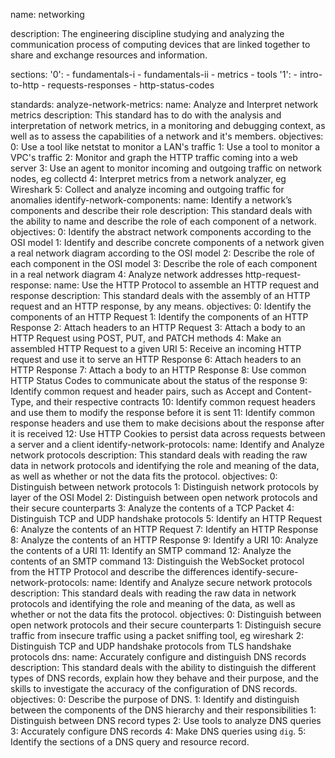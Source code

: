 name: networking

description: The engineering discipline studying and analyzing the communication process of computing devices that are linked together to share and exchange resources and information.

sections:
  '0':
    - fundamentals-i
    - fundamentals-ii
    - metrics
    - tools
  '1':
    - intro-to-http
    - requests-responses
    - http-status-codes

standards:
  analyze-network-metrics:
    name: Analyze and Interpret network metrics
    description: This standard has to do with the analysis and interpretation of network metrics, in a monitoring and debugging context, as well as to assess the capabilities of a network and it's members.
    objectives:
      0: Use a tool like netstat to monitor a LAN's traffic
      1: Use a tool to monitor a VPC's traffic
      2: Monitor and graph the HTTP traffic coming into a web server
      3: Use an agent to monitor incoming and outgoing traffic on network nodes, eg collectd
      4: Interpret metrics from a network analyzer, eg Wireshark
      5: Collect and analyze incoming and outgoing traffic for anomalies
  identify-network-components:
    name: Identify a network’s components and describe their role
    description: This standard deals with the ability to name and describe the role of each component of a network.
    objectives:
      0: Identify the abstract network components according to the OSI model
      1: Identify and describe concrete components of a network given a real network diagram according to the OSI model
      2: Describe the role of each component in the OSI model
      3: Describe the role of each component in a real network diagram
      4: Analyze network addresses
  http-request-response:
    name: Use the HTTP Protocol to assemble an HTTP request and response
    description: This standard deals with the assembly of an HTTP request and an HTTP response, by any means.
    objectives:
      0: Identify the components of an HTTP Request
      1: Identify the components of an HTTP Response
      2: Attach headers to an HTTP Request
      3: Attach a body to an HTTP Request using POST, PUT, and PATCH methods
      4: Make an assembled HTTP Request to a given URI
      5: Receive an incoming HTTP request and use it to serve an HTTP Response
      6: Attach headers to an HTTP Response
      7: Attach a body to an HTTP Response
      8: Use common HTTP Status Codes to communicate about the status of the response
      9: Identify common request and header pairs, such as Accept and Content-Type, and their respective contracts
      10: Identify common request headers and use them to modify the response before it is sent
      11: Identify common response headers and use them to make decisions about the response after it is received
      12: Use HTTP Cookies to persist data across requests between a server and a client
  identify-network-protocols:
    name: Identify and Analyze network protocols
    description: This standard deals with reading the raw data in network protocols and identifying the role and meaning of the data, as well as whether or not the data fits the protocol.
    objectives:
      0: Distinguish between network protocols
      1: Distinguish network protocols by layer of the OSI Model
      2: Distinguish between open network protocols and their secure counterparts
      3: Analyze the contents of a TCP Packet
      4: Distinguish TCP and UDP handshake protocols
      5: Identify an HTTP Request
      6: Analyze the contents of an HTTP Request
      7: Identify an HTTP Response
      8: Analyze the contents of an HTTP Response
      9: Identify a URI
      10: Analyze the contents of a URI
      11: Identify an SMTP command
      12: Analyze the contents of an SMTP command
      13: Distinguish the WebSocket protocol from the HTTP Protocol and describe the differences
  identify-secure-network-protocols:
    name: Identify and Analyze secure network protocols
    description: This standard deals with reading the raw data in network protocols and identifying the role and meaning of the data, as well as whether or not the data fits the protocol.
    objectives:
      0: Distinguish between open network protocols and their secure counterparts
      1: Distinguish secure traffic from insecure traffic using a packet sniffing tool, eg wireshark
      2: Distinguish TCP and UDP handshake protocols from TLS handshake protocols
  dns:
    name: Accurately configure and distinguish DNS records
    description: This standard deals with the ability to distinguish the different types of DNS records, explain how they behave and their purpose, and the skills to investigate the accuracy of the configuration of DNS records.
    objectives:
      0: Describe the purpose of DNS.
      1: Identify and distinguish between the components of the DNS hierarchy and their responsibilities
      1: Distinguish between DNS record types
      2: Use tools to analyze DNS queries
      3: Accurately configure DNS records
      4: Make DNS queries using `dig`.
      5: Identify the sections of a DNS query and resource record.
